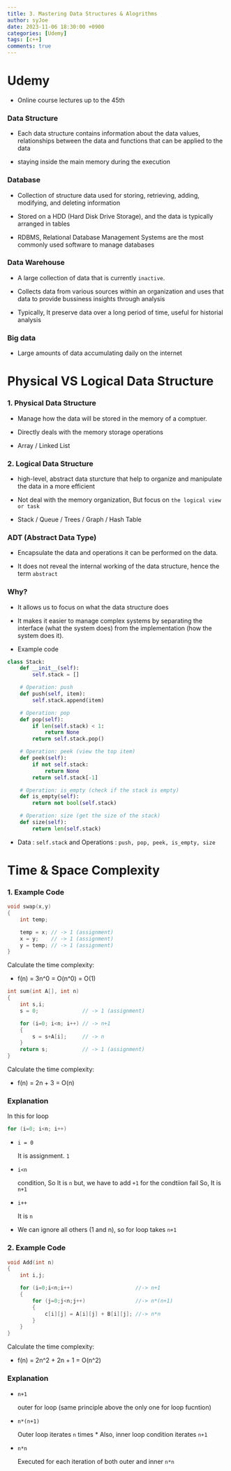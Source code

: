 ```yaml
---
title: 3. Mastering Data Structures & Alogrithms
author: syJoe
date: 2023-11-06 18:30:00 +0900
categories: [Udemy]
tags: [c++]
comments: true  
---
```


# Udemy
- Online course lectures up to the 45th

###  **Data Structure**

- Each data structure contains information about the data values, relationships between the data and functions that can be applied to the data

- staying inside the main memory during the execution

### **Database**

- Collection of structure data used for storing, retrieving, adding, modifying, and deleting information

- Stored on a HDD (Hard Disk Drive Storage), and the data is typically arranged in tables

- RDBMS, Relational Database Management Systems are the most commonly used software to manage databases

### **Data Warehouse**

- A large collection of data that is currently ```inactive```. 

- Collects data from various sources within an organization and uses that data to provide bussiness insights through analysis

- Typically, It preserve data over a long period of time, useful for historial analysis

### **Big data**

- Large amounts of data accumulating daily on the internet


# Physical VS Logical Data Structure

### 1. **Physical Data Structure**

- Manage how the data will be stored in the memory of a comptuer. 

- Directly deals with the memory storage operations 

- Array / Linked List

### 2. **Logical Data Structure**

- high-level, abstract data sturcture that help to organize and manipulate the data in a more efficient

- Not deal with the memory organization, But focus on ```the logical view or task```

- Stack / Queue / Trees / Graph / Hash Table

### **ADT (Abstract Data Type)**

- Encapsulate the data and operations it can be performed on the data.

- It does not reveal the internal working of the data structure, hence the term ```abstract```

### **Why?**

- It allows us to focus on what the data structure does

- It makes it easier to manage complex systems by separating the interface (what the system does) from the implementation (how the system does it).

- Example code

```python
class Stack:
    def __init__(self):
        self.stack = []

    # Operation: push
    def push(self, item):
        self.stack.append(item)

    # Operation: pop
    def pop(self):
        if len(self.stack) < 1:
            return None
        return self.stack.pop()

    # Operation: peek (view the top item)
    def peek(self): 
        if not self.stack:
            return None
        return self.stack[-1]

    # Operation: is_empty (check if the stack is empty)
    def is_empty(self):
        return not bool(self.stack)

    # Operation: size (get the size of the stack)
    def size(self):
        return len(self.stack)
```

- Data : ```self.stack``` and Operations : ```push, pop, peek, is_empty, size```

# Time & Space Complexity

### 1. **Example Code**

```c++
void swap(x,y)
{
	int temp;

	temp = x; // -> 1 (assignment)
	x = y;    // -> 1 (assignment)
	y = temp; // -> 1 (assignment)
}
```

Calculate the time complexity:

- f(n) = 3n^0  = O(n^0) = O(1)

```c++
int sum(int A[], int n)
{
	int s,i; 
	s = 0;              // -> 1 (assignment)

	for (i=0; i<n; i++) // -> n+1
	{
		s = s+A[i];     // -> n
	}
	return s;           // -> 1 (assignment)
}
```
Calculate the time complexity:

- f(n) = 2n + 3 = O(n)

### **Explanation**

In this for loop
```c++
for (i=0; i<n; i++)
```
- ```i = 0```

	It is assignment. `1`
- ```i<n```

	condition, So It is `n` but, we have to add `+1` for the condtiion fail
	So, It is `n+1`

- ```i++```

	It is `n`

- We can ignore all others (1 and n), so for loop takes `n+1`

### 2. **Example Code**

```c++
void Add(int n)
{
	int i,j;

	for (i=0;i<n;i++) 					 //-> n+1
	{
		for (j=0;j<n;j++) 				 //-> n*(n+1)
		{
			c[i][j] = A[i][j] + B[i][j]; //-> n*n
		}
	}
}
```

Calculate the time complexity:

- f(n) = 2n^2 + 2n + 1 = O(n^2)

### **Explanation**

- `n+1`

	outer for loop (same principle above the only one for loop fucntion)

- `n*(n+1)`

	Outer loop iterates `n` times * Also, inner loop condition iterates `n+1`

- `n*n`

	Executed for each iteration of both outer and inner `n*n`
